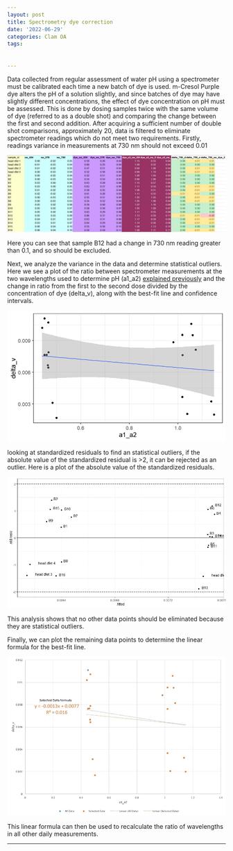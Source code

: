 ```yaml
---
layout: post
title: Spectrometry dye correction
date: '2022-06-29'
categories: Clam OA
tags: 


---
```

Data collected from regular assessment of water pH using a spectrometer must be calibrated each time a new batch of dye is used. m-Cresol Purple dye alters the pH of a solution slightly, and since batches of dye may have slightly different concentrations, the effect of dye concentration on pH must be assessed. This is done by dosing samples twice with the same volume of dye (referred to as a double shot) and comparing the change between the first and second addition. After acquiring a sufficient number of double shot comparisons, approximately 20, data is filtered to eliminate spectrometer readings which do not meet two requirements. Firstly, readings variance in measurements at 730 nm should not exceed 0.01

![](/images/dye_calibration_chart.jpg)

Here you can see that sample B12 had a change in 730 nm reading greater than 0.1, and so should be excluded.

Next, we analyze the variance in the data and determine statistical outliers. Here we see a plot of the ratio between spectrometer measurements at the two wavelengths used to determine pH (a1_a2) [explained previously](https://larkenr.github.io/water_pH/) and the change in ratio from the first to the second dose divided by the concentration of dye (delta_v), along with the best-fit line and confidence intervals. 

![](/images/dye_calibrate2.jpeg)

looking at standardized residuals to find an statistical outliers, if the absolute value of the standardized residual is >2, it can be rejected as an outlier. Here is a plot of the absolute value of the standardized residuals.

![](/images/dye_residuals.jpeg)

This analysis shows that no other data points should be eliminated because they are statistical outliers. 

Finally, we can plot the remaining data points to determine the linear formula for the best-fit line. 

![](/images/dye_slope.jpg)

This linear formula can then be used to recalculate the ratio of wavelengths in all other daily measurements.

---